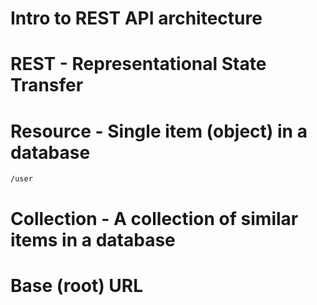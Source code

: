 # Intro to REST API architecture

# REST - Representational State Transfer

# Resource - Single item (object) in a database
    /user
# Collection - A collection of similar items in a database

# Base (root) URL

